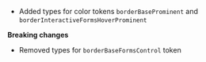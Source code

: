 - Added types for color tokens `borderBaseProminent` and `borderInteractiveFormsHoverProminent`

**Breaking changes**

- Removed types for `borderBaseFormsControl` token
